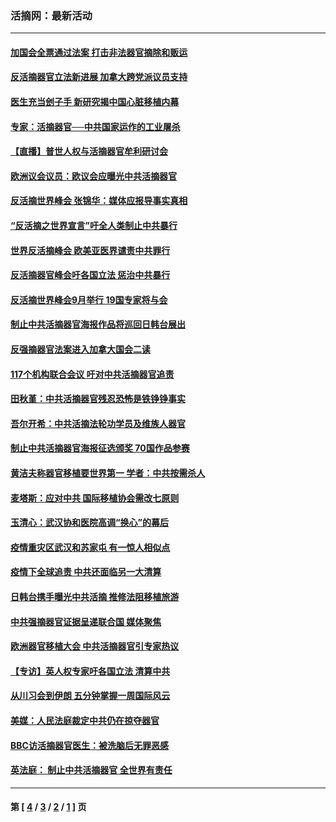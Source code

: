 ### 活摘网：最新活动
---
#### [加国会全票通过法案 打击非法器官摘除和贩运](../../pages/nf5883/n13884924.md?12170430) 
#### [反活摘器官立法新进展 加拿大跨党派议员支持](../../pages/nf5883/n13876061.md?12170430) 
#### [医生充当刽子手 新研究揭中国心脏移植内幕](../../pages/nf5883/n13772291.md?12170430) 
#### [专家：活摘器官──中共国家运作的工业屠杀](../../pages/nf5883/n13761178.md?12170430) 
#### [【直播】普世人权与活摘器官牟利研讨会](../../pages/nf5883/n13425146.md?12170430) 
#### [欧洲议会议员：欧议会应曝光中共活摘器官](../../pages/nf5883/n13336571.md?12170430) 
#### [反活摘世界峰会 张锦华：媒体应报导事实真相](../../pages/nf5883/n13278502.md?12170430) 
#### [“反活摘之世界宣言”吁全人类制止中共暴行](../../pages/nf5883/n13259730.md?12170430) 
#### [世界反活摘峰会 欧美亚医界谴责中共罪行](../../pages/nf5883/n13253550.md?12170430) 
#### [反活摘器官峰会吁各国立法 惩治中共暴行](../../pages/nf5883/n13245052.md?12170430) 
#### [反活摘世界峰会9月举行 19国专家将与会](../../pages/nf5883/n13201492.md?12170430) 
#### [制止中共活摘器官海报作品将巡回日韩台展出](../../pages/nf5883/n13177791.md?12170430) 
#### [反强摘器官法案进入加拿大国会二读](../../pages/nf5883/n13033450.md?12170430) 
#### [117个机构联合会议 吁对中共活摘器官追责](../../pages/nf5883/n12775087.md?12170430) 
#### [田秋堇：中共活摘器官残忍恐怖是铁铮铮事实](../../pages/nf5883/n12702148.md?12170430) 
#### [吾尔开希：中共活摘法轮功学员及维族人器官](../../pages/nf5883/n12693197.md?12170430) 
#### [制止中共活摘器官海报征选颁奖 70国作品参赛](../../pages/nf5883/n12692050.md?12170430) 
#### [黄洁夫称器官移植要世界第一 学者：中共按需杀人](../../pages/nf5883/n12572329.md?12170430) 
#### [麦塔斯：应对中共 国际移植协会需改七原则](../../pages/nf5883/n12514711.md?12170430) 
#### [玉清心：武汉协和医院高调“换心”的幕后](../../pages/nf5883/n12298730.md?12170430) 
#### [疫情重灾区武汉和苏家屯 有一惊人相似点](../../pages/nf5883/n12150824.md?12170430) 
#### [疫情下全球追责 中共还面临另一大清算](../../pages/nf5883/n12070397.md?12170430) 
#### [日韩台携手曝光中共活摘 推修法阻移植旅游](../../pages/nf5883/n11712046.md?12170430) 
#### [中共强摘器官证据呈递联合国 媒体聚焦](../../pages/nf5883/n11546426.md?12170430) 
#### [欧洲器官移植大会 中共活摘器官引专家热议](../../pages/nf5883/n11539095.md?12170430) 
#### [【专访】英人权专家吁各国立法 清算中共](../../pages/nf5883/n11367315.md?12170430) 
#### [从川习会到伊朗 五分钟掌握一周国际风云](../../pages/nf5883/n11338520.md?12170430) 
#### [美媒：人民法庭裁定中共仍在掠夺器官](../../pages/nf5883/n11334897.md?12170430) 
#### [BBC访活摘器官医生：被洗脑后无罪恶感](../../pages/nf5883/n11335935.md?12170430) 
#### [英法庭： 制止中共活摘器官 全世界有责任](../../pages/nf5883/n11330691.md?12170430) 

---
#### 第 [ [4](./4.md?12170430) / [3](./3.md?12170430) / [2](./2.md?12170430) / [1](./1.md?12170430) ] 页

